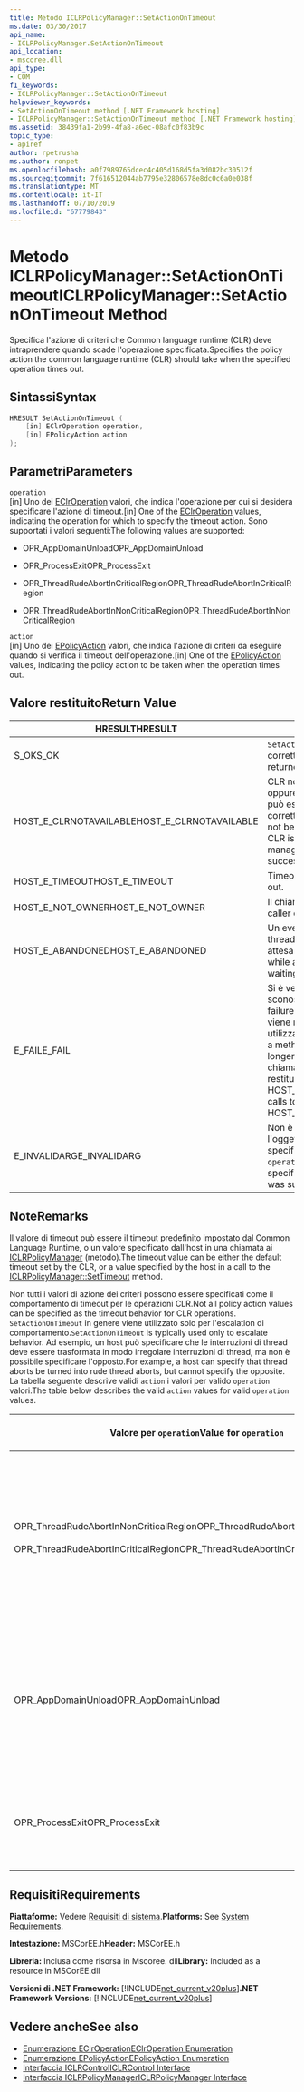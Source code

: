```yaml
---
title: Metodo ICLRPolicyManager::SetActionOnTimeout
ms.date: 03/30/2017
api_name:
- ICLRPolicyManager.SetActionOnTimeout
api_location:
- mscoree.dll
api_type:
- COM
f1_keywords:
- ICLRPolicyManager::SetActionOnTimeout
helpviewer_keywords:
- SetActionOnTimeout method [.NET Framework hosting]
- ICLRPolicyManager::SetActionOnTimeout method [.NET Framework hosting]
ms.assetid: 38439fa1-2b99-4fa8-a6ec-08afc0f83b9c
topic_type:
- apiref
author: rpetrusha
ms.author: ronpet
ms.openlocfilehash: a0f7989765dcec4c405d168d5fa3d082bc30512f
ms.sourcegitcommit: 7f616512044ab7795e32806578e8dc0c6a0e038f
ms.translationtype: MT
ms.contentlocale: it-IT
ms.lasthandoff: 07/10/2019
ms.locfileid: "67779843"
---
```

# <a name="iclrpolicymanagersetactionontimeout-method"></a><span data-ttu-id="4a6df-102">Metodo ICLRPolicyManager::SetActionOnTimeout</span><span class="sxs-lookup"><span data-stu-id="4a6df-102">ICLRPolicyManager::SetActionOnTimeout Method</span></span>
<span data-ttu-id="4a6df-103">Specifica l'azione di criteri che Common language runtime (CLR) deve intraprendere quando scade l'operazione specificata.</span><span class="sxs-lookup"><span data-stu-id="4a6df-103">Specifies the policy action the common language runtime (CLR) should take when the specified operation times out.</span></span>  
  
## <a name="syntax"></a><span data-ttu-id="4a6df-104">Sintassi</span><span class="sxs-lookup"><span data-stu-id="4a6df-104">Syntax</span></span>  
  
```cpp  
HRESULT SetActionOnTimeout (  
    [in] EClrOperation operation,  
    [in] EPolicyAction action  
);  
```  
  
## <a name="parameters"></a><span data-ttu-id="4a6df-105">Parametri</span><span class="sxs-lookup"><span data-stu-id="4a6df-105">Parameters</span></span>  
 `operation`  
 <span data-ttu-id="4a6df-106">[in] Uno dei [EClrOperation](../../../../docs/framework/unmanaged-api/hosting/eclroperation-enumeration.md) valori, che indica l'operazione per cui si desidera specificare l'azione di timeout.</span><span class="sxs-lookup"><span data-stu-id="4a6df-106">[in] One of the [EClrOperation](../../../../docs/framework/unmanaged-api/hosting/eclroperation-enumeration.md) values, indicating the operation for which to specify the timeout action.</span></span> <span data-ttu-id="4a6df-107">Sono supportati i valori seguenti:</span><span class="sxs-lookup"><span data-stu-id="4a6df-107">The following values are supported:</span></span>  
  
- <span data-ttu-id="4a6df-108">OPR_AppDomainUnload</span><span class="sxs-lookup"><span data-stu-id="4a6df-108">OPR_AppDomainUnload</span></span>  
  
- <span data-ttu-id="4a6df-109">OPR_ProcessExit</span><span class="sxs-lookup"><span data-stu-id="4a6df-109">OPR_ProcessExit</span></span>  
  
- <span data-ttu-id="4a6df-110">OPR_ThreadRudeAbortInCriticalRegion</span><span class="sxs-lookup"><span data-stu-id="4a6df-110">OPR_ThreadRudeAbortInCriticalRegion</span></span>  
  
- <span data-ttu-id="4a6df-111">OPR_ThreadRudeAbortInNonCriticalRegion</span><span class="sxs-lookup"><span data-stu-id="4a6df-111">OPR_ThreadRudeAbortInNonCriticalRegion</span></span>  
  
 `action`  
 <span data-ttu-id="4a6df-112">[in] Uno dei [EPolicyAction](../../../../docs/framework/unmanaged-api/hosting/epolicyaction-enumeration.md) valori, che indica l'azione di criteri da eseguire quando si verifica il timeout dell'operazione.</span><span class="sxs-lookup"><span data-stu-id="4a6df-112">[in] One of the [EPolicyAction](../../../../docs/framework/unmanaged-api/hosting/epolicyaction-enumeration.md) values, indicating the policy action to be taken when the operation times out.</span></span>  
  
## <a name="return-value"></a><span data-ttu-id="4a6df-113">Valore restituito</span><span class="sxs-lookup"><span data-stu-id="4a6df-113">Return Value</span></span>  
  
|<span data-ttu-id="4a6df-114">HRESULT</span><span class="sxs-lookup"><span data-stu-id="4a6df-114">HRESULT</span></span>|<span data-ttu-id="4a6df-115">Descrizione</span><span class="sxs-lookup"><span data-stu-id="4a6df-115">Description</span></span>|  
|-------------|-----------------|  
|<span data-ttu-id="4a6df-116">S_OK</span><span class="sxs-lookup"><span data-stu-id="4a6df-116">S_OK</span></span>|<span data-ttu-id="4a6df-117">`SetActionOnTimeout` stato restituito correttamente.</span><span class="sxs-lookup"><span data-stu-id="4a6df-117">`SetActionOnTimeout` returned successfully.</span></span>|  
|<span data-ttu-id="4a6df-118">HOST_E_CLRNOTAVAILABLE</span><span class="sxs-lookup"><span data-stu-id="4a6df-118">HOST_E_CLRNOTAVAILABLE</span></span>|<span data-ttu-id="4a6df-119">CLR non è stato caricato in un processo oppure si trova in uno stato in cui non può eseguire codice gestito o elaborare correttamente la chiamata.</span><span class="sxs-lookup"><span data-stu-id="4a6df-119">The CLR has not been loaded into a process, or the CLR is in a state in which it cannot run managed code or process the call successfully.</span></span>|  
|<span data-ttu-id="4a6df-120">HOST_E_TIMEOUT</span><span class="sxs-lookup"><span data-stu-id="4a6df-120">HOST_E_TIMEOUT</span></span>|<span data-ttu-id="4a6df-121">Timeout della chiamata.</span><span class="sxs-lookup"><span data-stu-id="4a6df-121">The call timed out.</span></span>|  
|<span data-ttu-id="4a6df-122">HOST_E_NOT_OWNER</span><span class="sxs-lookup"><span data-stu-id="4a6df-122">HOST_E_NOT_OWNER</span></span>|<span data-ttu-id="4a6df-123">Il chiamante non possiede il blocco.</span><span class="sxs-lookup"><span data-stu-id="4a6df-123">The caller does not own the lock.</span></span>|  
|<span data-ttu-id="4a6df-124">HOST_E_ABANDONED</span><span class="sxs-lookup"><span data-stu-id="4a6df-124">HOST_E_ABANDONED</span></span>|<span data-ttu-id="4a6df-125">Un evento è stato annullato durante un thread bloccato o fiber è rimasta in attesa su di esso.</span><span class="sxs-lookup"><span data-stu-id="4a6df-125">An event was canceled while a blocked thread or fiber was waiting on it.</span></span>|  
|<span data-ttu-id="4a6df-126">E_FAIL</span><span class="sxs-lookup"><span data-stu-id="4a6df-126">E_FAIL</span></span>|<span data-ttu-id="4a6df-127">Si è verificato un errore irreversibile sconosciuto.</span><span class="sxs-lookup"><span data-stu-id="4a6df-127">An unknown catastrophic failure occurred.</span></span> <span data-ttu-id="4a6df-128">Dopo che un metodo viene restituito E_FAIL, CLR non è più utilizzabile all'interno del processo.</span><span class="sxs-lookup"><span data-stu-id="4a6df-128">After a method returns E_FAIL, the CLR is no longer usable within the process.</span></span> <span data-ttu-id="4a6df-129">Le chiamate successive ai metodi di hosting restituiranno HOST_E_CLRNOTAVAILABLE.</span><span class="sxs-lookup"><span data-stu-id="4a6df-129">Subsequent calls to hosting methods return HOST_E_CLRNOTAVAILABLE.</span></span>|  
|<span data-ttu-id="4a6df-130">E_INVALIDARG</span><span class="sxs-lookup"><span data-stu-id="4a6df-130">E_INVALIDARG</span></span>|<span data-ttu-id="4a6df-131">Non è possibile impostare un timeout per l'oggetto specificato `operation`, o è stato specificato un valore non valido per `operation`.</span><span class="sxs-lookup"><span data-stu-id="4a6df-131">A timeout cannot be set for the specified `operation`, or an invalid value was supplied for `operation`.</span></span>|  
  
## <a name="remarks"></a><span data-ttu-id="4a6df-132">Note</span><span class="sxs-lookup"><span data-stu-id="4a6df-132">Remarks</span></span>  
 <span data-ttu-id="4a6df-133">Il valore di timeout può essere il timeout predefinito impostato dal Common Language Runtime, o un valore specificato dall'host in una chiamata ai [ICLRPolicyManager](../../../../docs/framework/unmanaged-api/hosting/iclrpolicymanager-settimeout-method.md) (metodo).</span><span class="sxs-lookup"><span data-stu-id="4a6df-133">The timeout value can be either the default timeout set by the CLR, or a value specified by the host in a call to the [ICLRPolicyManager::SetTimeout](../../../../docs/framework/unmanaged-api/hosting/iclrpolicymanager-settimeout-method.md) method.</span></span>  
  
 <span data-ttu-id="4a6df-134">Non tutti i valori di azione dei criteri possono essere specificati come il comportamento di timeout per le operazioni CLR.</span><span class="sxs-lookup"><span data-stu-id="4a6df-134">Not all policy action values can be specified as the timeout behavior for CLR operations.</span></span> <span data-ttu-id="4a6df-135">`SetActionOnTimeout` in genere viene utilizzato solo per l'escalation di comportamento.</span><span class="sxs-lookup"><span data-stu-id="4a6df-135">`SetActionOnTimeout` is typically used only to escalate behavior.</span></span> <span data-ttu-id="4a6df-136">Ad esempio, un host può specificare che le interruzioni di thread deve essere trasformata in modo irregolare interruzioni di thread, ma non è possibile specificare l'opposto.</span><span class="sxs-lookup"><span data-stu-id="4a6df-136">For example, a host can specify that thread aborts be turned into rude thread aborts, but cannot specify the opposite.</span></span> <span data-ttu-id="4a6df-137">La tabella seguente descrive validi `action` i valori per valido `operation` valori.</span><span class="sxs-lookup"><span data-stu-id="4a6df-137">The table below describes the valid `action` values for valid `operation` values.</span></span>  
  
|<span data-ttu-id="4a6df-138">Valore per `operation`</span><span class="sxs-lookup"><span data-stu-id="4a6df-138">Value for `operation`</span></span>|<span data-ttu-id="4a6df-139">Valori validi per `action`</span><span class="sxs-lookup"><span data-stu-id="4a6df-139">Valid values for `action`</span></span>|  
|---------------------------|-------------------------------|  
|<span data-ttu-id="4a6df-140">OPR_ThreadRudeAbortInNonCriticalRegion</span><span class="sxs-lookup"><span data-stu-id="4a6df-140">OPR_ThreadRudeAbortInNonCriticalRegion</span></span><br /><br /> <span data-ttu-id="4a6df-141">OPR_ThreadRudeAbortInCriticalRegion</span><span class="sxs-lookup"><span data-stu-id="4a6df-141">OPR_ThreadRudeAbortInCriticalRegion</span></span>|<span data-ttu-id="4a6df-142">-   eRudeAbortThread</span><span class="sxs-lookup"><span data-stu-id="4a6df-142">-   eRudeAbortThread</span></span><br /><span data-ttu-id="4a6df-143">-   eUnloadAppDomain</span><span class="sxs-lookup"><span data-stu-id="4a6df-143">-   eUnloadAppDomain</span></span><br /><span data-ttu-id="4a6df-144">-   eRudeUnloadAppDomain</span><span class="sxs-lookup"><span data-stu-id="4a6df-144">-   eRudeUnloadAppDomain</span></span><br /><span data-ttu-id="4a6df-145">-   eExitProcess</span><span class="sxs-lookup"><span data-stu-id="4a6df-145">-   eExitProcess</span></span><br /><span data-ttu-id="4a6df-146">-   eFastExitProcess</span><span class="sxs-lookup"><span data-stu-id="4a6df-146">-   eFastExitProcess</span></span><br /><span data-ttu-id="4a6df-147">-   eRudeExitProcess</span><span class="sxs-lookup"><span data-stu-id="4a6df-147">-   eRudeExitProcess</span></span><br /><span data-ttu-id="4a6df-148">-   eDisableRuntime</span><span class="sxs-lookup"><span data-stu-id="4a6df-148">-   eDisableRuntime</span></span>|  
|<span data-ttu-id="4a6df-149">OPR_AppDomainUnload</span><span class="sxs-lookup"><span data-stu-id="4a6df-149">OPR_AppDomainUnload</span></span>|<span data-ttu-id="4a6df-150">-   eUnloadAppDomain</span><span class="sxs-lookup"><span data-stu-id="4a6df-150">-   eUnloadAppDomain</span></span><br /><span data-ttu-id="4a6df-151">-   eRudeUnloadAppDomain</span><span class="sxs-lookup"><span data-stu-id="4a6df-151">-   eRudeUnloadAppDomain</span></span><br /><span data-ttu-id="4a6df-152">-   eExitProcess</span><span class="sxs-lookup"><span data-stu-id="4a6df-152">-   eExitProcess</span></span><br /><span data-ttu-id="4a6df-153">-   eFastExitProcess</span><span class="sxs-lookup"><span data-stu-id="4a6df-153">-   eFastExitProcess</span></span><br /><span data-ttu-id="4a6df-154">-   eRudeExitProcess</span><span class="sxs-lookup"><span data-stu-id="4a6df-154">-   eRudeExitProcess</span></span><br /><span data-ttu-id="4a6df-155">-   eDisableRuntime</span><span class="sxs-lookup"><span data-stu-id="4a6df-155">-   eDisableRuntime</span></span>|  
|<span data-ttu-id="4a6df-156">OPR_ProcessExit</span><span class="sxs-lookup"><span data-stu-id="4a6df-156">OPR_ProcessExit</span></span>|<span data-ttu-id="4a6df-157">-   eExitProcess</span><span class="sxs-lookup"><span data-stu-id="4a6df-157">-   eExitProcess</span></span><br /><span data-ttu-id="4a6df-158">-   eFastExitProcess</span><span class="sxs-lookup"><span data-stu-id="4a6df-158">-   eFastExitProcess</span></span><br /><span data-ttu-id="4a6df-159">-   eRudeExitProcess</span><span class="sxs-lookup"><span data-stu-id="4a6df-159">-   eRudeExitProcess</span></span><br /><span data-ttu-id="4a6df-160">-   eDisableRuntime</span><span class="sxs-lookup"><span data-stu-id="4a6df-160">-   eDisableRuntime</span></span>|  
  
## <a name="requirements"></a><span data-ttu-id="4a6df-161">Requisiti</span><span class="sxs-lookup"><span data-stu-id="4a6df-161">Requirements</span></span>  
 <span data-ttu-id="4a6df-162">**Piattaforme:** Vedere [Requisiti di sistema](../../../../docs/framework/get-started/system-requirements.md).</span><span class="sxs-lookup"><span data-stu-id="4a6df-162">**Platforms:** See [System Requirements](../../../../docs/framework/get-started/system-requirements.md).</span></span>  
  
 <span data-ttu-id="4a6df-163">**Intestazione:** MSCorEE.h</span><span class="sxs-lookup"><span data-stu-id="4a6df-163">**Header:** MSCorEE.h</span></span>  
  
 <span data-ttu-id="4a6df-164">**Libreria:** Inclusa come risorsa in Mscoree. dll</span><span class="sxs-lookup"><span data-stu-id="4a6df-164">**Library:** Included as a resource in MSCorEE.dll</span></span>  
  
 <span data-ttu-id="4a6df-165">**Versioni di .NET Framework:** [!INCLUDE[net_current_v20plus](../../../../includes/net-current-v20plus-md.md)]</span><span class="sxs-lookup"><span data-stu-id="4a6df-165">**.NET Framework Versions:** [!INCLUDE[net_current_v20plus](../../../../includes/net-current-v20plus-md.md)]</span></span>  
  
## <a name="see-also"></a><span data-ttu-id="4a6df-166">Vedere anche</span><span class="sxs-lookup"><span data-stu-id="4a6df-166">See also</span></span>

- [<span data-ttu-id="4a6df-167">Enumerazione EClrOperation</span><span class="sxs-lookup"><span data-stu-id="4a6df-167">EClrOperation Enumeration</span></span>](../../../../docs/framework/unmanaged-api/hosting/eclroperation-enumeration.md)
- [<span data-ttu-id="4a6df-168">Enumerazione EPolicyAction</span><span class="sxs-lookup"><span data-stu-id="4a6df-168">EPolicyAction Enumeration</span></span>](../../../../docs/framework/unmanaged-api/hosting/epolicyaction-enumeration.md)
- [<span data-ttu-id="4a6df-169">Interfaccia ICLRControl</span><span class="sxs-lookup"><span data-stu-id="4a6df-169">ICLRControl Interface</span></span>](../../../../docs/framework/unmanaged-api/hosting/iclrcontrol-interface.md)
- [<span data-ttu-id="4a6df-170">Interfaccia ICLRPolicyManager</span><span class="sxs-lookup"><span data-stu-id="4a6df-170">ICLRPolicyManager Interface</span></span>](../../../../docs/framework/unmanaged-api/hosting/iclrpolicymanager-interface.md)
